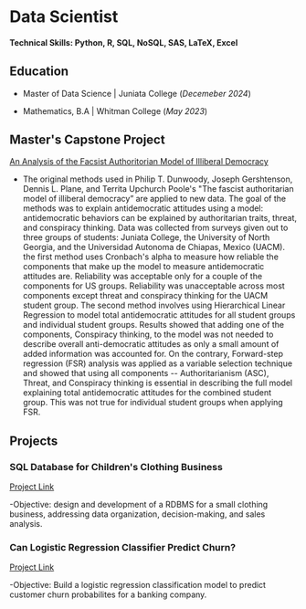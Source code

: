 # Data Scientist

#### Technical Skills: Python, R, SQL, NoSQL, SAS, LaTeX, Excel

## Education
- Master of Data Science | Juniata College (_Decemeber 2024_)

- Mathematics, B.A | Whitman College (_May 2023_)

## Master's Capstone Project
[An Analysis of the Facsist Authoritorian Model of Illiberal Democracy](https://drive.google.com/file/d/18ArHtnJtxg69TXMWMnZGhLkxel7pMsOw/view?usp=drive_link)

- The original methods used in Philip T. Dunwoody, Joseph Gershtenson, Dennis L. Plane, and Territa Upchurch Poole's "The fascist authoritarian model of illiberal democracy” are applied to new data. The goal of the methods was to explain antidemocratic attitudes using a model: antidemocratic behaviors can be explained by authoritarian traits, threat, and conspiracy thinking. Data was collected from surveys given out to three groups of students: Juniata College, the University of North Georgia, and the Universidad Autonoma de Chiapas, Mexico (UACM). the first method uses Cronbach's alpha to measure how reliable the components that make up the model to measure antidemocratic attitudes are. Reliability was acceptable only for a couple of the components for US groups. Reliability was unacceptable across most components except threat and conspiracy thinking for the UACM student group. The second method involves using Hierarchical Linear Regression to model total antidemocratic attitudes for all student groups and individual student groups. Results showed that adding one of the components, Conspiracy thinking, to the model was not needed to describe overall anti-democratic attitudes as only a small amount of added information was accounted for. On the contrary, Forward-step regression (FSR) analysis was applied as a variable selection technique and showed that using all components -- Authoritarianism (ASC), Threat, and Conspiracy thinking is essential in describing the full model explaining total antidemocratic attitudes for the combined student group. This was not true for individual student groups when applying FSR.


## Projects 
### SQL Database for Children's Clothing Business
[Project Link](https://drive.google.com/file/d/102cyGHhGXm0sfVJwIBOj6pHmz4GVxULR/view?usp=drive_link)

-Objective: design and development of a RDBMS for a small clothing business, addressing data organization, decision-making, and sales analysis.

### Can Logistic Regression Classifier Predict Churn?
[Project Link](https://drive.google.com/file/d/1VwN3gAa4rqanWnYDecEDYz2-XPXWn15h/view?usp=drive_link)

-Objective: Build a logistic regression classification model to predict customer churn probabilites for a banking company. 


